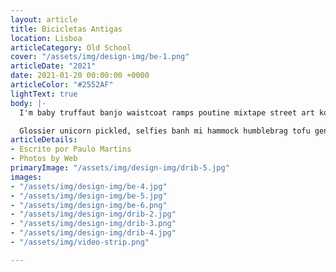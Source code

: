 ```yaml
---
layout: article
title: Bicicletas Antigas
location: Lisboa
articleCategory: Old School
cover: "/assets/img/design-img/be-1.png"
articleDate: "2021"
date: 2021-01-20 00:00:00 +0000
articleColor: "#2552AF"
lightText: true
body: |-
  I'm baby truffaut banjo waistcoat ramps poutine mixtape street art kombucha. Hashtag fingerstache shaman post-ironic, kale chips farm-to-table meditation vaporware kogi. Squid cred bitters, jean shorts iPhone wayfarers gochujang jianbing. Pour-over selfies you probably haven't heard of them flexitarian tofu.

  Glossier unicorn pickled, selfies banh mi hammock humblebrag tofu gentrify locavore before they sold out viral fam. Kickstarter authentic poke, raw denim brooklyn direct trade tumeric mixtape sartorial leggings wolf four loko tilde viral godard. Venmo scenester vape listicle synth air plant keytar, meh affogato. Pinterest VHS lo-fi chambray four dollar toast. Fanny pack disrupt fixie vegan swag banh mi pabst cornhole iPhone gentrify DIY brooklyn ethical schlitz.
articleDetails:
- Escrito por Paulo Martins
- Photos by Web
primaryImage: "/assets/img/design-img/drib-5.jpg"
images:
- "/assets/img/design-img/be-4.jpg"
- "/assets/img/design-img/be-5.jpg"
- "/assets/img/design-img/be-6.png"
- "/assets/img/design-img/drib-2.jpg"
- "/assets/img/design-img/drib-3.png"
- "/assets/img/design-img/drib-4.jpg"
- "/assets/img/video-strip.png"

---
```

